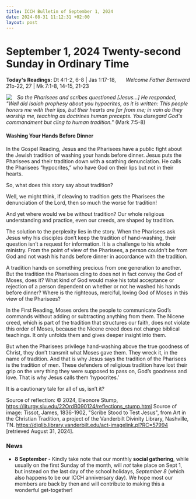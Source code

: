 ```yaml
---
title: ICCH Bulletin of September 1, 2024
date: 2024-08-31 11:12:31 +02:00
layout: post
---
```


# September 1, 2024 Twenty-second Sunday in Ordinary Time 
<span style="float: right"><em>Welcome Father Bernward</em></span>
**Today's Readings:** Dt 4:1-2, 6-8 | Jas 1:17-18, 21b-22, 27 | Mk 7:1-8, 14-15, 21-23


<img style="float: left; margin-right: 1em;" src="https://diglib.library.vanderbilt.edu/cdri/jpeg/tempt82h2367drpo1.jpg">

*So the Pharisees and scribes questioned [Jesus...]
He responded,
"Well did Isaiah prophesy about you hypocrites, as it is written:
This people honors me with their lips,
but their hearts are far from me;
in vain do they worship me,
teaching as doctrines human precepts.
You disregard God's commandment but cling to human tradition."* (Mark 7:5-8)

#### Washing Your Hands Before Dinner

In the Gospel Reading, Jesus and the Pharisees have a public fight about the Jewish tradition of washing your hands before dinner. Jesus puts the Pharisees and their tradition down with a scathing denunciation. He calls the Pharisees “hypocrites,” who have God on their lips but not in their hearts.

So, what does this story say about tradition?

Well, we might think, if cleaving to tradition gets the Pharisees the denunciation of the Lord, then so much the worse for tradition!

 And yet where would we be without tradition? Our whole religious understanding and practice, even our creeds, are shaped by tradition.

The solution to the perplexity lies in the story. When the Pharisees ask Jesus why his disciples don’t keep the tradition of hand-washing, their question isn’t a request for information. It is a challenge to his whole ministry. From the point of view of the Pharisees, a person couldn’t be from God and not wash his hands before dinner in accordance with the tradition.

A tradition hands on something precious from one generation to another. But the tradition the Pharisees cling to does not in fact convey the God of Moses, does it? What kind of God would make his total acceptance or rejection of a person dependent on whether or not he washed his hands before dinner? Where is the righteous, merciful, loving God of Moses in this view of the Pharisees?

In the First Reading, Moses orders the people to communicate God’s commands without adding or subtracting anything from them. The Nicene creed, which is part of the tradition that structures our faith, does not violate this order of Moses, because the Nicene creed does not change biblical teachings. It only unfolds them and gives deeper insight into them.

But when the Pharisees privilege hand-washing above the true goodness of Christ, they don’t transmit what Moses gave them. They wreck it, in the name of tradition. And that is why Jesus says the tradition of the Pharisees is the tradition of men. These defenders of religious tradition have lost their grip on the very thing they were supposed to pass on, God’s goodness and love. That is why Jesus calls them ‘hypocrites.’

It is a cautionary tale for all of us, isn’t it?

Source of reflection: © 2024, Eleonore Stump, https://liturgy.slu.edu/22OrdB090124/reflections_stump.html
Source of image: Tissot, James, 1836-1902, "Scribe Stood to Test Jesus", from Art in the Christian Tradition, a project of the Vanderbilt Divinity Library, Nashville, TN. https://diglib.library.vanderbilt.edu/act-imagelink.pl?RC=57994 [retrieved August 31, 2024].

### News 

* **8 September** - Kindly take note that our monthly **social gathering**, while usually on the first Sunday of the month, will *not* take place on Sept 1, but instead on the last day of the school holidays, *September 8* (which also happens to be our ICCH anniversary day). We hope most our members are back by then and will contribute to making this a wonderful get-together! 
